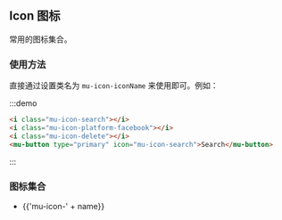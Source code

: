 <!--
 * @Author: Victor wang
 * @Date: 2020-04-20 01:33:16
 * @LastEditors: Victor.wang
 * @LastEditTime: 2020-04-27 19:14:59
 * @Description:
 -->

## Icon 图标

常用的图标集合。

### 使用方法

直接通过设置类名为 `mu-icon-iconName` 来使用即可。例如：

:::demo

```html
<i class="mu-icon-search"></i>
<i class="mu-icon-platform-facebook"></i>
<i class="mu-icon-delete"></i>
<mu-button type="primary" icon="mu-icon-search">Search</mu-button>
```

:::

### 图标集合

<div class="demo-icon">
<ul class="icon-list">
  <li v-for="name in $icon" :key="name">
    <span>
      <i :class="'mu-icon-' + name"></i>
      <span class="icon-name">{{'mu-icon-' + name}}</span>
    </span>
  </li>
</ul>
</div>
